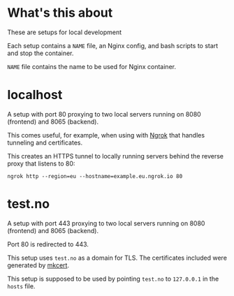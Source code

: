 # What's this about

These are setups for local development

Each setup contains a `NAME` file, an Nginx config, and bash scripts to start and stop the container.

`NAME` file contains the name to be used for Nginx container.

# localhost

A setup with port 80 proxying to two local servers running on 8080 (frontend) and 8065 (backend).

This comes useful, for example, when using with [Ngrok](https://ngrok.com/product) that handles tunneling and certificates. 

This creates an HTTPS tunnel to locally running servers behind the reverse proxy that listens to 80:
```
ngrok http --region=eu --hostname=example.eu.ngrok.io 80
```

# test.no

A setup with port 443 proxying to two local servers running on 8080 (frontend) and 8065 (backend).

Port 80 is redirected to 443.

This setup uses `test.no` as a domain for TLS. The certificates included were generated by [mkcert](https://github.com/FiloSottile/mkcert).

This setup is supposed to be used by pointing `test.no` to `127.0.0.1` in the `hosts` file.
